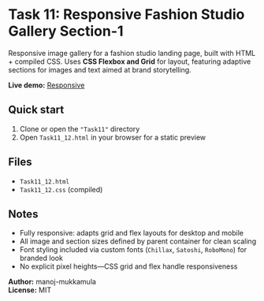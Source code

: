 # Task 11: Responsive Fashion Studio Gallery Section-1

Responsive image gallery for a fashion studio landing page, built with HTML + compiled CSS. Uses **CSS Flexbox and Grid** for layout, featuring adaptive sections for images and text aimed at brand storytelling.

**Live demo:** [Responsive](https://task11-manoj-section1.vercel.app/)

## Quick start
1. Clone or open the `"Task11"` directory
2. Open `Task11_12.html` in your browser for a static preview

## Files
- `Task11_12.html`
- `Task11_12.css` (compiled)

## Notes
- Fully responsive: adapts grid and flex layouts for desktop and mobile
- All image and section sizes defined by parent container for clean scaling
- Font styling included via custom fonts (`Chillax`, `Satoshi`, `RoboMono`) for branded look
- No explicit pixel heights—CSS grid and flex handle responsiveness

**Author:** manoj-mukkamula  
**License:** MIT
